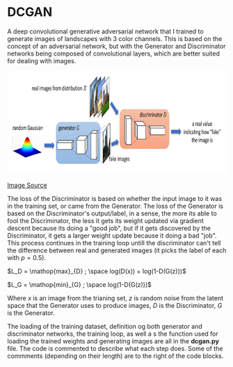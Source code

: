 # DCGAN
A deep convolutional generative adversarial network that I trained to generate images of landscapes with 3 color channels.
This is based on the concept of an adversarial network, but with the Generator and Discriminator networks being composed of convolutional layers, which are better suited for dealing with images.
<p align="center">
  <img src="/DCGAN.jpg?raw=true" width="800" height="238"/>
</p>

[Image Source](https://www.microsoft.com/en-us/research/blog/how-can-generative-adversarial-networks-learn-real-life-distributions-easily/)

The loss of the Discriminator is based on whether the input image to it was in the training set, or came from the Generator. The loss of the Generator is based on the Discriminator's output/label, in a sense, the more its able to fool the Discriminator, the less it gets its weight updated via gradient descent because its doing a "good job", but if it gets discovered by the Discriminator, it gets a larger weight update because it doing a bad "job". This process continues in the training loop untill the discriminator can't tell the difference between real and generated images (it picks the label of each with $p=0.5$).

$L_D = \mathop{max}_{D} ; \space log(D(x)) + log(1-D(G(z)))$

$L_G = \mathop{min}_{G} ; \space log(1-D(G(z)))$

Where $x$ is an image from the trianing set, $z$ is random noise from the latent space that the Generator uses to produce images, $D$ is the Discriminator, $G$ is the Generator.

The loading of the training dataset, definition og both generator and discriminator networks, the training loop, as well a s the function used for loading the trained weights and generating images are all in the **dcgan.py** file.
The code is commented to describe what each step does. Some of the commments (depending on their length) are to the right of the code blocks.

